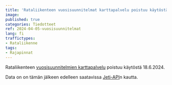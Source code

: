 ```yaml
---
title: 'Rataliikenteen vuosisuunnitelmat karttapalvelu poistuu käytöstä 18.6.2024'
image:
published: true
categories: Tiedotteet
ref: 2024-04-05-vuosisuunnitelmat
lang: fi
traffictypes:
- Rataliikenne
tags:
- Rajapinnat
---
```


Rataliikenteen
[vuosisuunnitelmien karttapalvelu](https://rata.digitraffic.fi/vuosisuunnitelmat/)
poistuu käytöstä 18.6.2024.

Data on on tämän jälkeen edelleen saatavissa
[Jeti-API](https://rata.digitraffic.fi/jeti-api/)n kautta.
